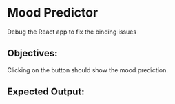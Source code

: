 # Mood Predictor

Debug the React app to fix the binding issues

## Objectives:

Clicking on the button should show the mood prediction.

## Expected Output: